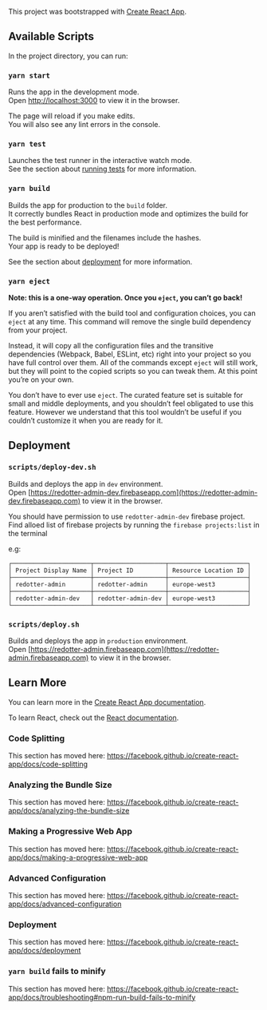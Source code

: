 This project was bootstrapped with [Create React App](https://github.com/facebook/create-react-app).

## Available Scripts

In the project directory, you can run:

### `yarn start`

Runs the app in the development mode.<br />
Open [http://localhost:3000](http://localhost:3000) to view it in the browser.

The page will reload if you make edits.<br />
You will also see any lint errors in the console.

### `yarn test`

Launches the test runner in the interactive watch mode.<br />
See the section about [running tests](https://facebook.github.io/create-react-app/docs/running-tests) for more information.

### `yarn build`

Builds the app for production to the `build` folder.<br />
It correctly bundles React in production mode and optimizes the build for the best performance.

The build is minified and the filenames include the hashes.<br />
Your app is ready to be deployed!

See the section about [deployment](https://facebook.github.io/create-react-app/docs/deployment) for more information.

### `yarn eject`

**Note: this is a one-way operation. Once you `eject`, you can’t go back!**

If you aren’t satisfied with the build tool and configuration choices, you can `eject` at any time. This command will remove the single build dependency from your project.

Instead, it will copy all the configuration files and the transitive dependencies (Webpack, Babel, ESLint, etc) right into your project so you have full control over them. All of the commands except `eject` will still work, but they will point to the copied scripts so you can tweak them. At this point you’re on your own.

You don’t have to ever use `eject`. The curated feature set is suitable for small and middle deployments, and you shouldn’t feel obligated to use this feature. However we understand that this tool wouldn’t be useful if you couldn’t customize it when you are ready for it.

## Deployment

### `scripts/deploy-dev.sh`

Builds and deploys the app in `dev` environment.<br />
Open [https://redotter-admin-dev.firebaseapp.com](https://redotter-admin-dev.firebaseapp.com) to view it in the browser.

You should have permission to use `redotter-admin-dev` firebase project.<br />
Find alloed list of firebase projects by running the `firebase projects:list` in the terminal

e.g: 
```
┌──────────────────────┬────────────────────┬──────────────────────┐
│ Project Display Name │ Project ID         │ Resource Location ID │
├──────────────────────┼────────────────────┼──────────────────────┤
│ redotter-admin       │ redotter-admin     │ europe-west3         │
├──────────────────────┼────────────────────┼──────────────────────┤
│ redotter-admin-dev   │ redotter-admin-dev │ europe-west3         │
└──────────────────────┴────────────────────┴──────────────────────┘
```
### `scripts/deploy.sh`

Builds and deploys the app in `production` environment.<br />
Open [https://redotter-admin.firebaseapp.com](https://redotter-admin.firebaseapp.com) to view it in the browser.


## Learn More

You can learn more in the [Create React App documentation](https://facebook.github.io/create-react-app/docs/getting-started).

To learn React, check out the [React documentation](https://reactjs.org/).

### Code Splitting

This section has moved here: https://facebook.github.io/create-react-app/docs/code-splitting

### Analyzing the Bundle Size

This section has moved here: https://facebook.github.io/create-react-app/docs/analyzing-the-bundle-size

### Making a Progressive Web App

This section has moved here: https://facebook.github.io/create-react-app/docs/making-a-progressive-web-app

### Advanced Configuration

This section has moved here: https://facebook.github.io/create-react-app/docs/advanced-configuration

### Deployment

This section has moved here: https://facebook.github.io/create-react-app/docs/deployment

### `yarn build` fails to minify

This section has moved here: https://facebook.github.io/create-react-app/docs/troubleshooting#npm-run-build-fails-to-minify
